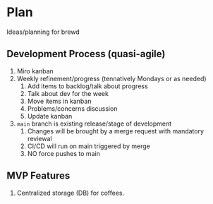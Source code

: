 # Plan

Ideas/planning for brewd

## Development Process (quasi-agile)

1. Miro kanban
2. Weekly refinement/progress (tennatively Mondays or as needed)
   1. Add items to backlog/talk about progress
   2. Talk about dev for the week
   3. Move items in kanban
   4. Problems/concerns discussion
   5. Update kanban
3. ```main``` branch is existing release/stage of development
   1. Changes will be brought by a merge request with mandatory reviewal
   2. CI/CD will run on main triggered by merge
   3. NO force pushes to main

## MVP Features

1. Centralized storage (DB) for coffees.

